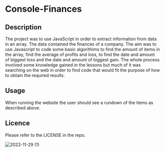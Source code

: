# Console-Finances

## Description

The project was to use JavaScript in order to extract information from data in an array.
The data contained the finances of a company.
The aim was to use Javascript to code some basic algorithims to find the amount of items in the array, find the average of profits and loss, to find the date and amount of biggest loss and the date and amount of biggest gain.
The whole process involved some knowledge gained in the lessons but much of it was searching on the web in order to find code that would fit the purpose of how to obtain the required results.

## Usage

When running the website the user should see a rundown of the items as described above.

## Licence

Please refer to the LICENSE in the repo.






![2022-11-29 (1)](https://user-images.githubusercontent.com/92433007/204408655-cf7ef0d9-50f1-4ec3-8b3d-dd169b3f28e5.png)
